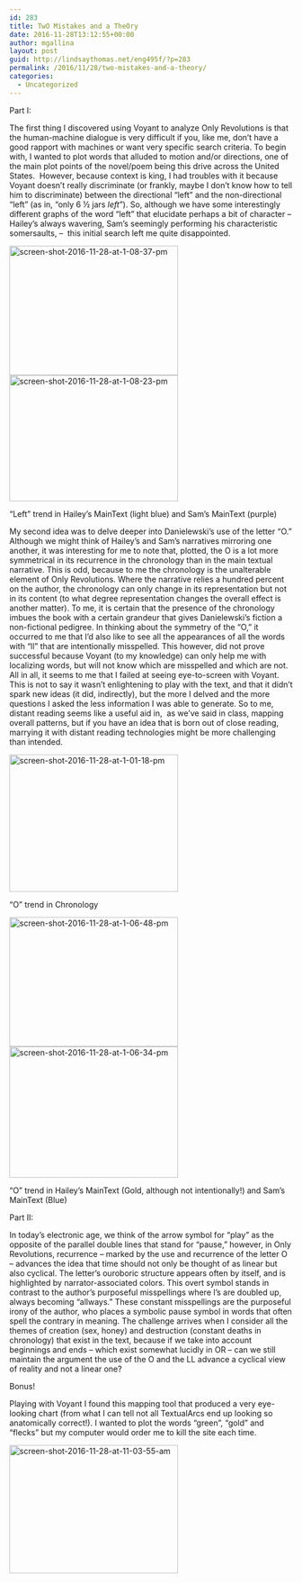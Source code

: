 ```yaml
---
id: 283
title: TwO Mistakes and a TheOry
date: 2016-11-28T13:12:55+00:00
author: mgallina
layout: post
guid: http://lindsaythomas.net/eng495f/?p=283
permalink: /2016/11/28/two-mistakes-and-a-theory/
categories:
  - Uncategorized
---
```

Part I:

The first thing I discovered using Voyant to analyze Only Revolutions is that the human-machine dialogue is very difficult if you, like me, don’t have a good rapport with machines or want very specific search criteria. To begin with, I wanted to plot words that alluded to motion and/or directions, one of the main plot points of the novel/poem being this drive across the United States.  However, because context is king, I had troubles with it because Voyant doesn’t really discriminate (or frankly, maybe I don’t know how to tell him to discriminate) between the directional “left” and the non-directional “left” (as in, “only 6 ½ jars _left_”). So, although we have some interestingly different graphs of the word “left” that elucidate perhaps a bit of character – Hailey’s always wavering, Sam’s seemingly performing his characteristic somersaults, –  this initial search left me quite disappointed.

<img class="alignnone size-medium wp-image-287" src="http://lindsaythomas.net/eng495f/wp-content/uploads/sites/16/2016/11/Screen-Shot-2016-11-28-at-1.08.37-PM-300x230.png" alt="screen-shot-2016-11-28-at-1-08-37-pm" width="300" height="230" srcset="http://lindsaythomas.net/eng495f/wp-content/uploads/sites/16/2016/11/Screen-Shot-2016-11-28-at-1.08.37-PM-300x230.png 300w, http://lindsaythomas.net/eng495f/wp-content/uploads/sites/16/2016/11/Screen-Shot-2016-11-28-at-1.08.37-PM.png 392w, http://lindsaythomas.net/eng495f/wp-content/uploads/sites/16/2016/11/Screen-Shot-2016-11-28-at-1.08.37-PM-80x60.png 80w" sizes="(max-width: 300px) 100vw, 300px" /><img class="alignnone size-medium wp-image-288" src="http://lindsaythomas.net/eng495f/wp-content/uploads/sites/16/2016/11/Screen-Shot-2016-11-28-at-1.08.23-PM-300x224.png" alt="screen-shot-2016-11-28-at-1-08-23-pm" width="300" height="224" srcset="http://lindsaythomas.net/eng495f/wp-content/uploads/sites/16/2016/11/Screen-Shot-2016-11-28-at-1.08.23-PM-300x224.png 300w, http://lindsaythomas.net/eng495f/wp-content/uploads/sites/16/2016/11/Screen-Shot-2016-11-28-at-1.08.23-PM-80x60.png 80w, http://lindsaythomas.net/eng495f/wp-content/uploads/sites/16/2016/11/Screen-Shot-2016-11-28-at-1.08.23-PM.png 389w" sizes="(max-width: 300px) 100vw, 300px" />

&#8220;Left&#8221; trend in Hailey&#8217;s MainText (light blue) and Sam&#8217;s MainText (purple)

My second idea was to delve deeper into Danielewski’s use of the letter “O.” Although we might think of Hailey’s and Sam’s narratives mirroring one another, it was interesting for me to note that, plotted, the O is a lot more symmetrical in its recurrence in the chronology than in the main textual narrative. This is odd, because to me the chronology is the unalterable element of Only Revolutions. Where the narrative relies a hundred percent on the author, the chronology can only change in its representation but not in its content (to what degree representation changes the overall effect is another matter). To me, it is certain that the presence of the chronology imbues the book with a certain grandeur that gives Danielewski’s fiction a non-fictional pedigree. In thinking about the symmetry of the “O,” it occurred to me that I’d also like to see all the appearances of all the words with “ll” that are intentionally misspelled. This however, did not prove successful because Voyant (to my knowledge) can only help me with localizing words, but will not know which are misspelled and which are not. All in all, it seems to me that I failed at seeing eye-to-screen with Voyant. This is not to say it wasn’t enlightening to play with the text, and that it didn’t spark new ideas (it did, indirectly), but the more I delved and the more questions I asked the less information I was able to generate. So to me, distant reading seems like a useful aid in,  as we’ve said in class, mapping overall patterns, but if you have an idea that is born out of close reading, marrying it with distant reading technologies might be more challenging than intended.

<img class="alignnone size-medium wp-image-284" src="http://lindsaythomas.net/eng495f/wp-content/uploads/sites/16/2016/11/Screen-Shot-2016-11-28-at-1.01.18-PM-300x244.png" alt="screen-shot-2016-11-28-at-1-01-18-pm" width="300" height="244" srcset="http://lindsaythomas.net/eng495f/wp-content/uploads/sites/16/2016/11/Screen-Shot-2016-11-28-at-1.01.18-PM-300x244.png 300w, http://lindsaythomas.net/eng495f/wp-content/uploads/sites/16/2016/11/Screen-Shot-2016-11-28-at-1.01.18-PM.png 398w" sizes="(max-width: 300px) 100vw, 300px" />

&#8220;O&#8221; trend in Chronology

 <img class="alignnone size-medium wp-image-285" src="http://lindsaythomas.net/eng495f/wp-content/uploads/sites/16/2016/11/Screen-Shot-2016-11-28-at-1.06.48-PM-300x230.png" alt="screen-shot-2016-11-28-at-1-06-48-pm" width="300" height="230" srcset="http://lindsaythomas.net/eng495f/wp-content/uploads/sites/16/2016/11/Screen-Shot-2016-11-28-at-1.06.48-PM-300x230.png 300w, http://lindsaythomas.net/eng495f/wp-content/uploads/sites/16/2016/11/Screen-Shot-2016-11-28-at-1.06.48-PM-80x60.png 80w, http://lindsaythomas.net/eng495f/wp-content/uploads/sites/16/2016/11/Screen-Shot-2016-11-28-at-1.06.48-PM.png 383w" sizes="(max-width: 300px) 100vw, 300px" /><img class="alignnone size-medium wp-image-286" src="http://lindsaythomas.net/eng495f/wp-content/uploads/sites/16/2016/11/Screen-Shot-2016-11-28-at-1.06.34-PM-300x233.png" alt="screen-shot-2016-11-28-at-1-06-34-pm" width="300" height="233" srcset="http://lindsaythomas.net/eng495f/wp-content/uploads/sites/16/2016/11/Screen-Shot-2016-11-28-at-1.06.34-PM-300x233.png 300w, http://lindsaythomas.net/eng495f/wp-content/uploads/sites/16/2016/11/Screen-Shot-2016-11-28-at-1.06.34-PM.png 392w" sizes="(max-width: 300px) 100vw, 300px" />

&#8220;O&#8221; trend in Hailey&#8217;s MainText (Gold, although not intentionally!) and Sam&#8217;s MainText (Blue)

Part II:

In today’s electronic age, we think of the arrow symbol for “play” as the opposite of the parallel double lines that stand for “pause,” however, in Only Revolutions, recurrence – marked by the use and recurrence of the letter O – advances the idea that time should not only be thought of as linear but also cyclical. The letter’s ouroboric structure appears often by itself, and is highlighted by narrator-associated colors. This overt symbol stands in contrast to the author’s purposeful misspellings where l’s are doubled up, always becoming “allways.” These constant misspellings are the purposeful irony of the author, who places a symbolic pause symbol in words that often spell the contrary in meaning. The challenge arrives when I consider all the themes of creation (sex, honey) and destruction (constant deaths in chronology) that exist in the text, because if we take into account beginnings and ends – which exist somewhat lucidly in OR – can we still maintain the argument the use of the O and the LL advance a cyclical view of reality and not a linear one?

Bonus!

Playing with Voyant I found this mapping tool that produced a very eye-looking chart (from what I can tell not all TextualArcs end up looking so anatomically correct!). I wanted to plot the words &#8220;green&#8221;, &#8220;gold&#8221; and &#8220;flecks&#8221; but my computer would order me to kill the site each time.

<img class="alignnone size-medium wp-image-297" src="http://lindsaythomas.net/eng495f/wp-content/uploads/sites/16/2016/11/Screen-Shot-2016-11-28-at-11.03.55-AM-300x228.png" alt="screen-shot-2016-11-28-at-11-03-55-am" width="300" height="228" srcset="http://lindsaythomas.net/eng495f/wp-content/uploads/sites/16/2016/11/Screen-Shot-2016-11-28-at-11.03.55-AM-300x228.png 300w, http://lindsaythomas.net/eng495f/wp-content/uploads/sites/16/2016/11/Screen-Shot-2016-11-28-at-11.03.55-AM-80x60.png 80w, http://lindsaythomas.net/eng495f/wp-content/uploads/sites/16/2016/11/Screen-Shot-2016-11-28-at-11.03.55-AM.png 544w" sizes="(max-width: 300px) 100vw, 300px" />